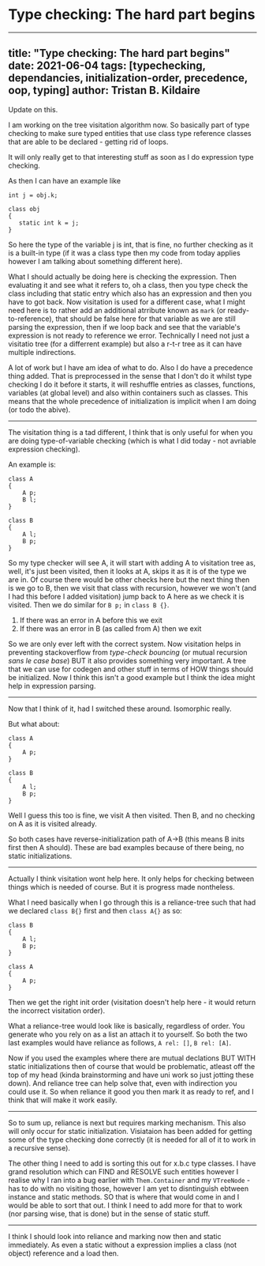 Type checking: The hard part begins
===================================

---
title: "Type checking: The hard part begins"
date: 2021-06-04
tags: [typechecking, dependancies, initialization-order, precedence, oop, typing]
author: Tristan B. Kildaire 
---

Update on this.

I am working on the tree visitation algorithm now. So basically part of type checking to make sure typed entities that use class type reference classes that are able to be declared - getting rid of loops.

It will only really get to that interesting stuff as soon as I do expression type checking.

As then I can have an example like

```
int j = obj.k;

class obj
{
   static int k = j;
}
```

So here the type of the variable j is int, that is fine, no further checking as it is a built-in type (if it was a class type then my code from today applies however I am talking about something different here).

What I should actually be doing here is checking the expression. Then evaluating it and see what it refers to, oh a class, then you type check the class including that static entry which also has an expression and then you have to got back. Now visitation is used for a different case, what I might need here is to rather add an additional atrribute known as `mark` (or ready-to-reference), that should be false here for that variable as we are still parsing the expression, then if we loop back and see that the variable's expression is not ready to reference we error. Technically I need not just a visitatio tree (for a differrent example) but also a r-t-r tree as it can have multiple indirections.

A lot of work but I  have am idea of what to do. Also I do have a precedence thing added. That is preprocessed in the sense that I don't do it whilst type checking I do it before it starts, it will reshuffle entries as classes, functions, variables (at global level) and also within containers such as classes. This means that the whole precedence of initialization is implicit when I am doing (or todo the abive).

----

The visitation thing is a tad different, I think that is only useful for when you are doing type-of-variable checking (which is what I did today - not avriable expression checking).

An example is: 

```
class A
{
	A p;
	B l;
}

class B
{
	A l;
	B p;
}
```

So my type checker will see A, it will start with adding A to visitation tree as, well, it's just been visited, then it looks at A, skips it as it is of the type we are in. Of course there would be other checks here but the next thing then is we go to B, then we visit that class with recursion, however we won't (and I had this before I added visitation) jump back to A here as we check it is visited. Then we do similar for `B p;` in `class B {}`.

1. If there was an error in A before this we exit
2. If there was an error in B (as called from A) then we exit

So we are only ever left with the correct system. Now visitation helps in preventing stackoverflow from _type-check bouncing_ (or mutual recursion _sans le case base_) BUT it also provides something very important. A tree that we can use for codegen and other stuff in terms of HOW things should be initialized. Now I think this isn't a good example but I think the idea might help in expression parsing.

---

Now that I think of it, had I switched these around. Isomorphic really.

But what about:

```
class A
{
	A p;
}

class B
{
	A l;
	B p;
}
```

Well I guess this too is fine, we visit A then visited. Then B, and no checking on A as it is visited already.


So both cases have reverse-initialization path of A->B (this means B inits first then A should). These are bad examples because of there being, no static initializations.

---

Actually I think visitation wont help here. It only helps for checking between things which is needed of course. But it is progress made nontheless.

What I need basically when I go through this is a reliance-tree such that had we declared `class B{}` first and then `class A{}` as so:

```
class B
{
	A l;
	B p;
}

class A
{
	A p;
}
```

Then we get the right init order (visitation doesn't help here - it would return the incorrect visitation order).

What a reliance-tree would look like is basically, regardless of order. You generate who you rely on as a list an attach it to yourself. So both the two last examples would have reliance as follows, `A rel: []`, `B rel: [A]`.

Now if you used the examples where there are mutual declations BUT WITH static initializations then of course that would be problematic, atleast off the top of my head (kinda brainstorming and have uni work so just jotting these down). And reliance tree can help solve that, even with indirection you could use it. So when reliance it good you then mark it as ready to ref, and I think that will make it work easily.

---


So to sum up, reliance is next but requires marking mechanism. This also will only occur for static initialization. Visiataion has been added for getting some of the type checking done correctly (it is needed for all of it to work in a recursive sense).

The other thing I need to add is sorting this out for x.b.c type classes. I have grand resolution which can FIND and RESOLVE such entities however I realise why I ran into a bug earlier with `Them.Container` and my `VTreeNode` - has to do with no visiting those, however I am yet to disntinguish ebtween instance and static methods. SO that is where that would come in and I would be able to sort that out. I think I need to add more for that to work (nor parsing wise, that is done) but in the sense of static stuff.

---

I think I should look into reliance and marking now then and static immediately. As even a static without a expression implies a class (not object) reference and a load then.
